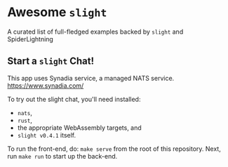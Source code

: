 # Awesome `slight`

A curated list of full-fledged examples backed by `slight` and SpiderLightning

## Start a `slight` Chat!

This app uses Synadia service, a managed NATS service. https://www.synadia.com/

To try out the slight chat, you'll need installed:
- `nats`,
- `rust`,
- the appropriate WebAssembly targets, and
- `slight v0.4.1` itself.

To run the front-end, do: `make serve` from the root of this repository. Next, run `make run` to start up the back-end.